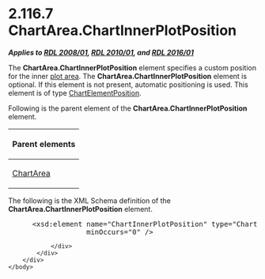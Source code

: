 <html dir="LTR" xmlns:mshelp="http://msdn.microsoft.com/mshelp" xmlns:ddue="http://ddue.schemas.microsoft.com/authoring/2003/5" xmlns:xlink="http://www.w3.org/1999/xlink" xmlns:tool="http://www.microsoft.com/tooltip">
    <head>
        <meta http-equiv="Content-Type" content="text/html; CHARSET=utf-8"></meta>
        <meta name="save" content="history"></meta>
        <title>2.116.7 ChartArea.ChartInnerPlotPosition</title>
        <xml>
            <mshelp:toctitle title="2.116.7 ChartArea.ChartInnerPlotPosition"></mshelp:toctitle>
            <mshelp:rltitle title="[MS-RDL]: ChartArea.ChartInnerPlotPosition"></mshelp:rltitle>
            <mshelp:keyword index="A" term="c9c9e465-6d72-4663-bca2-15c482e30627"></mshelp:keyword>
            <mshelp:attr name="DCSext.ContentType" value="open specification"></mshelp:attr>
            <mshelp:attr name="AssetID" value="c9c9e465-6d72-4663-bca2-15c482e30627"></mshelp:attr>
            <mshelp:attr name="TopicType" value="kbRef"></mshelp:attr>
            <mshelp:attr name="DCSext.Title" value="[MS-RDL]: ChartArea.ChartInnerPlotPosition" />
        </xml>
    </head>
    <body>
        <div id="header">
            <h1 class="heading">2.116.7 ChartArea.ChartInnerPlotPosition</h1>
        </div>
        <div id="mainSection">
            <div id="mainBody">
                <div id="allHistory" class="saveHistory"></div>
                <div id="sectionSection0" class="section" name="collapseableSection">
                    

<p><b><i>Applies to </i></b><a href="1e855f94-4617-47e4-b89e-0856c6cb420f.md"><b><i>RDL 2008/01</i></b></a><b><i>,
</i></b><a href="3428e690-a348-4ec7-8a6a-8efb42d2cdee.md"><b><i>RDL 2010/01</i></b></a><b><i>,
and </i></b><a href="52ce3983-2bfc-4e72-9359-42aaf5fe4509.md"><b><i>RDL 2016/01</i></b></a></p>

<p>The <b>ChartArea.ChartInnerPlotPosition</b> element
specifies a custom position for the inner <a href="b2482b3f-74ab-4ca8-a9e5-c07955011743.md#gt_5bf6768b-586e-4869-8247-e0f9e899183c">plot area</a>. The <b>ChartArea.ChartInnerPlotPosition</b>
element is optional. If this element is not present, automatic positioning is
used. This element is of type <a href="ea978f67-64fd-48c2-af63-ef1752bfedec.md">ChartElementPosition</a>.</p>

<p>Following is the parent element of the <b>ChartArea.ChartInnerPlotPosition</b>
element.</p>

<table>
 <thead>
  <tr>
   <th>
   <p>Parent elements</p>
   </th>
  </tr>
 </thead>
 <tr>
  <td>
  <p><a href="74e08a7c-5405-4ea4-b903-a79ef4d215f7.md">ChartArea</a></p>
  </td>
 </tr>
</table>

<p>The following is the XML Schema definition of the <b>ChartArea.ChartInnerPlotPosition</b>
element.</p>

<dl>
<dd>
<div><pre> &lt;xsd:element name=&quot;ChartInnerPlotPosition&quot; type=&quot;ChartElementPositionType&quot; 
              minOccurs=&quot;0&quot; /&gt;
</pre></div>
</dd></dl>


                </div>
            </div>
        </div>
    </body>
</html>